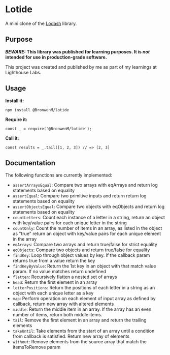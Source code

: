 # Lotide

A mini clone of the [Lodash](https://lodash.com) library.

## Purpose

**_BEWARE:_ This library was published for learning purposes. It is _not_ intended for use in production-grade software.**

This project was created and published by me as part of my learnings at Lighthouse Labs.

## Usage

**Install it:**

`npm install @BronwenM/lotide`

**Require it:**

`const _ = require('@BronwenM/lotide');`

**Call it:**

`const results = _.tail([1, 2, 3]) // => [2, 3]`

## Documentation

The following functions are currently implemented:

- `assertArraysEqual`: Compare two arrays with eqArrays and return log statements based on equality
- `assertEqual`: Compare two primitive inputs and return return log statements based on equality
- `assertObjectsEqual`: Compare two objects with eqObjects and return log statements based on equality
- `countLetters`: Count each instance of a letter in a string, return an object with key/value pairs for each unique letter in the string
- `countOnly`: Count the number of items in an array, as listed in the object as "true" return an object with key/value pairs for each unique element in the array
- `eqArrays`: Compare two arrays and return true/false for strict equality
- `eqObjects`: Compare two objects and return true/false for equality
- `findKey`: Loop through object values by key. If the callback param returns true from a value return the key
- `findKeyByValue`: Return the 1st key in an object with that match value param. If no value matches return undefined
- `flatten`: Recursively flatten a nested set of arrays
- `head`: Return the first element in an array
- `letterPositions`: Return the positions of each letter in a string as an object with each unique letter as a key
- `map`: Perform operation on each element of input array as defined by callback, return new array with altered elements
- `middle`: Return the middle item in an array. If the array has an even number of items, return both middle items.
- `tail`: Remove the first element in an array and return the trailing elements 
- `takeUntil`: Take elements from the start of an array until a condition from callback is satisfied. Return new array of elements
- `without`: Remove elements from the source array that match the itemsToRemove param